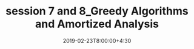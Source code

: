 ---
type: lecture
date: 2019-02-23T8:00:00+4:30
title: session 7 and 8_Greedy Algorithms and Amortized Analysis
slides: /static_files/presentations/DA_session7and8.pdf 
#notes: /static_files/presentations/lec.zip
#codes: /static_files/presentations/code.zip
#tldr: "Short text to discribe what this lecture is about."
#thumbnail: /static_files/presentations/lec.jpg
---